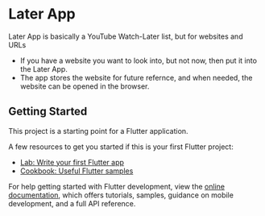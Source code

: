 # Later App

Later App is basically a YouTube Watch-Later list, but for websites and URLs
- If you have a website you want to look into, but not now, then put it into the Later App. 
- The app stores the website for future refernce, and when needed, the website can be opened in the browser. 

## Getting Started

This project is a starting point for a Flutter application.

A few resources to get you started if this is your first Flutter project:

- [Lab: Write your first Flutter app](https://docs.flutter.dev/get-started/codelab)
- [Cookbook: Useful Flutter samples](https://docs.flutter.dev/cookbook)

For help getting started with Flutter development, view the
[online documentation](https://docs.flutter.dev/), which offers tutorials,
samples, guidance on mobile development, and a full API reference.
